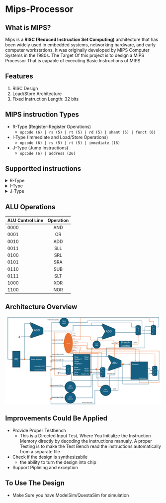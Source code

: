 # Mips-Processor
## What is MIPS?
Mips is a **RISC (Reduced Instruction Set Computing)** architecture that has been widely used in embedded systems, networking hardware, and early computer workstations. It was originally developed by MIPS Computer Systems in the 1980s. The Target Of this project is to design a MIPS Processor That is capable of executing Basic Instructions of MIPS.

## Features
1. RISC Design
2. Load/Store Architecture
3. Fixed Instruction Length: 32 bits

## MIPS instruction Types
- R-Type (Register-Register Operations)
  - ` opcode (6) | rs (5) | rt (5) | rd (5) | shamt (5) | funct (6) `
- I-Type (Immediate and Load/Store Operations)
  - `opcode (6) | rs (5) | rt (5) | immediate (16)`
- J-Type (Jump Instructions)
  - `opcode (6) | address (26)`

## Supportted instructions

<details>
  <summary>R-Type</summary>

 
  - and
  - or
  - add
  - sll
  - srl
  - sra
  - sub
  - slt
  - xor
  - nor
  - jr
    
  
</details>

<details>
  <summary>I-Type</summary>

 
  - lw
  - sw
  - beq
  - bne
  - addi
  - slti
  - andi
  - ori
  - xori
  - lui
  - lb
  - lh
  - lbu
  - lhu
  - sb
  - sh
    
  
</details>
<details>
  <summary>J-Type</summary>

 
  - j
  - jal
    
  
</details>

## ALU Operations

| ALU Control Line  | Operation |
| ------------- | :-------------: |
| 0000          | AND  |
| 0001          | OR   |
| 0010          | ADD  |
| 0011          | SLL  |
| 0100          | SRL  |
| 0101          | SRA  |
| 0110          | SUB  |
| 0111          | SLT  |
| 1000          | XOR  |
| 1100          | NOR  |


## Architecture Overview
![info](/Documentation/Architecture.png)

## Improvements Could Be Applied
- Provide Proper Testbench
  - This is a Directed Input Test, Where You Initialize the Instruction Memory directly by decoding the instructions manualy. A proper Testing is to make the Test Bench read the instructions automatically from a separate file 
- Check if the design is synthesizabile
  - the ability to turn the design into chip
- Support Piplining and exception

## To Use The Design
- Make Sure you have ModelSim/QuestaSim for simulation

